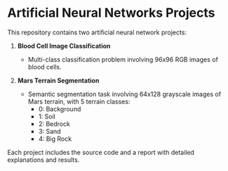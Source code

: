 # Artificial Neural Networks Projects  

This repository contains two artificial neural network projects:

1. **Blood Cell Image Classification**  
   - Multi-class classification problem involving 96x96 RGB images of blood cells.  

2. **Mars Terrain Segmentation**  
   - Semantic segmentation task involving 64x128 grayscale images of Mars terrain, with 5 terrain classes:  
     - 0: Background  
     - 1: Soil  
     - 2: Bedrock  
     - 3: Sand  
     - 4: Big Rock  

Each project includes the source code and a report with detailed explanations and results.
